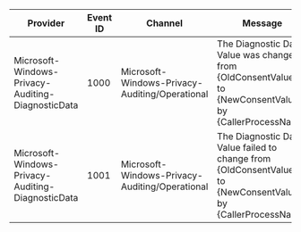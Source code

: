 Provider                                           |  Event ID  |  Channel                                         |  Message
---------------------------------------------------|------------|--------------------------------------------------|---------------------------------------------------------------------------------------------------------------
Microsoft-Windows-Privacy-Auditing-DiagnosticData  |  1000      |  Microsoft-Windows-Privacy-Auditing/Operational  |  The Diagnostic Data Value was changed from {OldConsentValue} to {NewConsentValue} by {CallerProcessName}
Microsoft-Windows-Privacy-Auditing-DiagnosticData  |  1001      |  Microsoft-Windows-Privacy-Auditing/Operational  |  The Diagnostic Data Value failed to change from {OldConsentValue} to {NewConsentValue} by {CallerProcessName}